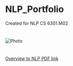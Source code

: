 # NLP_Portfolio
Created for NLP CS 6301.M02
#
![Photo](https://github.com/jacobvillegas/NLP_Portfolio/blob/5b519bb4a0ea3e7cf88be617e74b1e6ac1cd4da1/IMG_0441.jpeg")

#
[Overview to NLP PDF link](https://github.com/jacobvillegas/NLP_Portfolio/raw/main/Introduction%20to%20Natural%20Language%20Processing.pdf)
